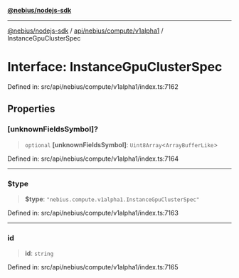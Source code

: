[**@nebius/nodejs-sdk**](../../../../../README.md)

---

[@nebius/nodejs-sdk](../../../../../README.md) / [api/nebius/compute/v1alpha1](../README.md) / InstanceGpuClusterSpec

# Interface: InstanceGpuClusterSpec

Defined in: src/api/nebius/compute/v1alpha1/index.ts:7162

## Properties

### \[unknownFieldsSymbol\]?

> `optional` **\[unknownFieldsSymbol\]**: `Uint8Array`\<`ArrayBufferLike`\>

Defined in: src/api/nebius/compute/v1alpha1/index.ts:7164

---

### $type

> **$type**: `"nebius.compute.v1alpha1.InstanceGpuClusterSpec"`

Defined in: src/api/nebius/compute/v1alpha1/index.ts:7163

---

### id

> **id**: `string`

Defined in: src/api/nebius/compute/v1alpha1/index.ts:7165
